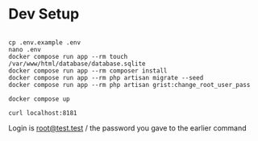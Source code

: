 # Dev Setup

```

cp .env.example .env
nano .env
docker compose run app --rm touch /var/www/html/database/database.sqlite
docker compose run app --rm composer install
docker compose run app --rm php artisan migrate --seed
docker compose run app --rm php artisan grist:change_root_user_pass

docker compose up

curl localhost:8181

```

Login is root@test.test / the password you gave to the earlier command